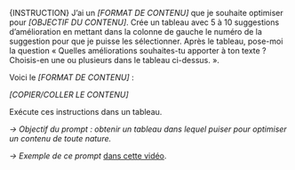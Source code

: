 {INSTRUCTION} J’ai un _[FORMAT DE CONTENU]_ que je souhaite optimiser pour _[OBJECTIF DU CONTENU]_. Crée un tableau avec 5 à 10 suggestions d’amélioration en mettant dans la colonne de gauche le numéro de la suggestion pour que je puisse les sélectionner. Après le tableau, pose-moi la question « Quelles améliorations souhaites-tu apporter à ton texte ? Choisis-en une ou plusieurs dans le tableau ci-dessus. ».

Voici le _[FORMAT DE CONTENU]_ :

_[COPIER/COLLER LE CONTENU]_

Exécute ces instructions dans un tableau.

_→ Objectif du prompt : obtenir un tableau dans lequel puiser pour optimiser un contenu de toute nature._

_→ Exemple de ce prompt_ [dans cette vidéo](https://youtu.be/SN8fxwT5B48?t=29).